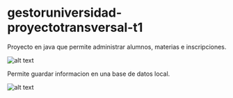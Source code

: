 # gestoruniversidad-proyectotransversal-t1

Proyecto en java que permite administrar alumnos, materias e inscripciones.

![alt text](https://i.imgur.com/QaNHm8h.png)

Permite guardar informacion en una base de datos local.

![alt text](https://i.imgur.com/JGEAirJ.png)
